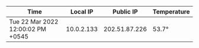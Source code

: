 | Time     | Local IP | Public IP | Temperature |
| ----------- | ----------- | ----------- | ----------- |
| Tue 22 Mar 2022 12:00:02 PM +0545      | 10.0.2.133     | 202.51.87.226  | 53.7° |
